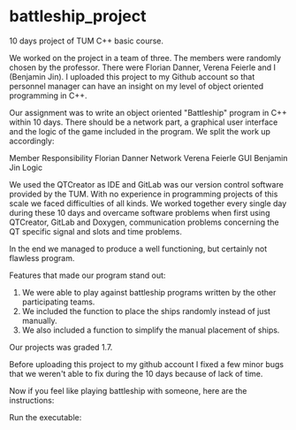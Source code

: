 # battleship_project
10 days project of TUM C++ basic course.

We worked on the project in a team of three. The members were randomly chosen by the professor. There were Florian Danner, 
Verena Feierle and I (Benjamin Jin). I uploaded this project to my Github account so that personnel manager can have 
an insight on my level of object oriented programming in C++. 

Our assignment was to write an object oriented "Battleship" program in C++ within 10 days. There should be a network part,
a graphical user interface and the logic of the game included in the program. We split the work up accordingly:

Member                    Responsibility
Florian Danner            Network
Verena Feierle            GUI
Benjamin Jin              Logic

We used the QTCreator as IDE and GitLab was our version control software provided by the TUM.
With no experience in programming projects of this scale we faced difficulties of all kinds. We worked together every single 
day during these 10 days and overcame software problems when first using QTCreator, GitLab and Doxygen, communication problems 
concerning the QT specific signal and slots and time problems.

In the end we managed to produce a well functioning, but certainly not flawless program. 

Features that made our program stand out: 
1) We were able to play against battleship programs written by the other participating teams.
2) We included the function to place the ships randomly instead of just manually.
3) We also included a function to simplify the manual placement of ships. 

Our projects was graded 1.7. 

Before uploading this project to my github account I fixed a few minor bugs that we weren't able to fix during the 10 days 
because of lack of time. 

Now if you feel like playing battleship with someone, here are the instructions:

Run the executable: 
